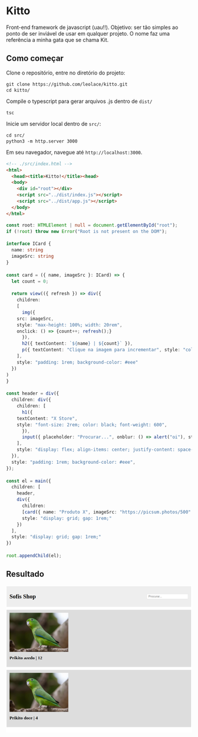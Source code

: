 # Kitto

Front-end framework de javascript (uau!!). Objetivo: ser tão simples ao ponto de ser inviável de usar em qualquer projeto. O nome faz uma referência a minha gata que se chama Kit.

## Como começar

Clone o repositório, entre no diretório do projeto:
```
git clone https://github.com/leolace/kitto.git
cd kitto/
```

Compile o typescript para gerar arquivos .js dentro de `dist/`
```
tsc
```

Inicie um servidor local dentro de `src/`:
```
cd src/
python3 -m http.server 3000
```

Em seu navegador, navegue até `http://localhost:3000`.

```html
<!-- ./src/index.html -->
<html>
  <head><title>Kitto!</title><head>
  <body>
    <div id="root"></div>
    <script src="../dist/index.js"></script>
    <script src="../dist/app.js"></script>
  </body>
</html>
```

```ts
const root: HTMLElement | null = document.getElementById("root");
if (!root) throw new Error("Root is not present on the DOM");

interface ICard {
  name: string
  imageSrc: string
}

const card = ({ name, imageSrc }: ICard) => {
  let count = 0;

  return view(({ refresh }) => div({
    children:
    [
      img({
	src: imageSrc,
	style: "max-height: 100%; width: 20rem",
	onclick: () => {count++; refresh();}
      }),
      h2({ textContent: `${name} | ${count}` }),
      p({ textContent: "Clique na imagem para incrementar", style: "color: #777" })
    ],
    style: "padding: 1rem; background-color: #eee"
  })
)
}

const header = div({
  children: div({
    children: [
      h1({
	textContent: "X Store",
	style: "font-size: 2rem; color: black; font-weight: 600",
      }),
      input({ placeholder: "Procurar...", onblur: () => alert("oi"), style: "padding: 0.25rem 0.5rem; border: 1px solid #ddd; border-radius: 0.25rem; font-size: 1rem;",  })
    ],
    style: "display: flex; align-items: center; justify-content: space-between",
  }),
  style: "padding: 1rem; background-color: #eee",
});

const el = main({
  children: [
    header,
    div({
      children:
      [card({ name: "Produto X", imageSrc: "https://picsum.photos/500" }), card({ name: "Produto Y", imageSrc: "https://picsum.photos/400" })],
      style: "display: grid; gap: 1rem;"
    })
  ],
  style: "display: grid; gap: 1rem;"
})

root.appendChild(el);
```

## Resultado
![resultado](./src/assets/resultado.png)
